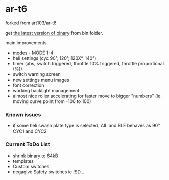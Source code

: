 # ar-t6

forked from art103/ar-t6

get [the latest version of binary](https://github.com/prikrylm/ar-t6/blob/master/binary/ar-t6.bin) from bin folder.

main improvements 
- modes - MODE 1-4
- heli settings (cyc 90°, 120°, 120X°, 140°)
- timer (abs, switch triggered, throttle 10% triggered, throttle proportional (%))
- switch warning screen
- new settings menu images
- font correction
- working backlight management
- almost nice roller accelerating for faster move to bigger "numbers" (ie. moving curve point from -100 to 100)

### Known issues
- if some heli swash plate type is selected, AIL and ELE behaves as 90° CYC1 and CYC2


### Current ToDo List
- shrink binary to 64kB
- templates
- Custom switches 
- negagive Safety switches ie !SD...
